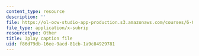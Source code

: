```yaml
---
content_type: resource
description: ''
file: https://ol-ocw-studio-app-production.s3.amazonaws.com/courses/6-042j-mathematics-for-computer-science-spring-2015/f86d79db16ee9acd81cb1a9c84929781_Amd_bNYzgUw.srt
file_type: application/x-subrip
resourcetype: Other
title: 3play caption file
uid: f86d79db-16ee-9acd-81cb-1a9c84929781
---
```

